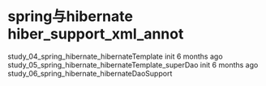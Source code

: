 # spring与hibernate hiber_support_xml_annot
study_04_spring_hibernate_hibernateTemplate	init	6 months ago
study_05_spring_hibernate_hibernateTemplate_superDao	init	6 months ago
study_06_spring_hibernate_hibernateDaoSupport 
 
